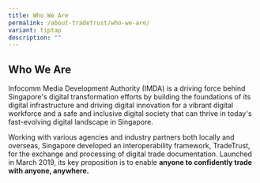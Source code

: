 ```yaml
---
title: Who We Are
permalink: /about-tradetrust/who-we-are/
variant: tiptap
description: ""
---
```

<h2>Who We Are</h2><p>Infocomm Media Development Authority (IMDA) is a driving force behind Singapore's digital transformation efforts by building the foundations of its digital infrastructure and driving digital innovation for a vibrant digital workforce and a safe and inclusive digital society that can thrive in today's fast-evolving digital landscape in Singapore.</p><p>Working with various agencies and industry partners both locally and overseas, Singapore developed an interoperability framework, TradeTrust, for the exchange and processing of digital trade documentation. Launched in March 2019, its key proposition is to enable <strong>anyone to confidently trade with anyone, anywhere.</strong></p><p></p>